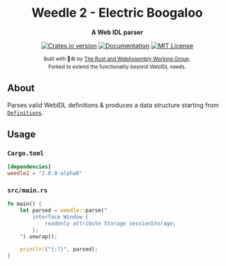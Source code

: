 <div align="center">

  <h1>Weedle 2 - Electric Boogaloo</h1>

  <strong>A Web IDL parser</strong>

  <p>
    <a href="https://crates.io/crates/weedle2"><img src="https://img.shields.io/crates/v/weedle2.svg?style=flat-square" alt="Crates.io version" /></a>
    <a href="https://docs.rs/weedle2"><img src="https://img.shields.io/badge/docs-latest-blue.svg?style=flat-square" alt="Documentation" /></a>
    <a href="LICENSE"><img src="https://img.shields.io/github/license/badboy/signify-rs?style=flat-square" alt="MIT License" /></a>
  </p>

  <sub>
  Built with 🦀🕸 by <a href="https://rustwasm.github.io/">The Rust and WebAssembly Working Group</a>.
  <br>
  Forked to extend the functionality beyond WebIDL needs.
  </sub>
</div>

## About

Parses valid WebIDL definitions & produces a data structure starting from
[`Definitions`](https://docs.rs/weedle/latest/weedle/type.Definitions.html).

## Usage

### `Cargo.toml`

```toml
[dependencies]
weedle2 = "2.0.0-alpha0"
```

### `src/main.rs`

```rust
fn main() {
    let parsed = weedle::parse("
        interface Window {
            readonly attribute Storage sessionStorage;
        };
    ").unwrap();

    println!("{:?}", parsed);
}
```
